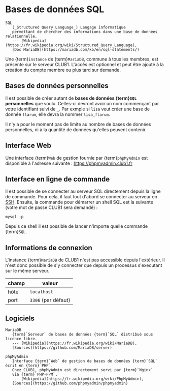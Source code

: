 Bases de données SQL
====================

```{glossary}
SQL
   (_Structured Query Language_) Langage informatique
   permettant de chercher des informations dans une base de données relationnelle.
   --- [Wikipedia](https://fr.wikipedia.org/wiki/Structured_Query_Language),
   [Doc MariaDB](https://mariadb.com/kb/en/sql-statements/)
```

Une {term}`instance` de {term}`MariaDB`, commune à tous les membres, est présente sur le serveur CLUB1.
L'accès est optionnel et peut être ajouté à la création du compte membre
ou plus tard sur demande.

Bases de données personnelles
-----------------------------

Il est possible de créer autant de **bases de données {term}`SQL` personnelles** que voulu.
Celles-ci devront avoir un nom commençant par votre identifiant suivi de `_`.
Par exmple si `lisa` veut créer une base de donnée `flarum`,
elle devra la nommer `lisa_flarum`.

Il n'y a pour le moment pas de limite au nombre de bases de données personnelles,
ni à la quantité de données qu'elles peuvent contenir.

Interface Web
-------------

Une interface {term}`Web` de gestion fournie par {term}`phpMyAdmin`
est disponible à l'adresse suivante : <https://phpmyadmin.club1.fr>

Interface en ligne de commande
------------------------------

Il est possible de se connecter au serveur SQL directement depuis la ligne de commande.
Pour cela, il faut tout d'abord se connecter au serveur en [SSH](ssh.md).
Ensuite, la commande pour démarrer un shell SQL est la suivante
(votre mot de passe CLUB1 sera demandé) :

    mysql -p

Depuis ce shell il est possible de lancer n'importe quelle commande {term}`SQL`.

Informations de connexion
-------------------------

L'instance {term}`MariaDB` de CLUB1 n'est pas accessible depuis l'extérieur.
Il n'est donc possible de s'y connecter que depuis un processus s'executant sur le même serveur.

| champ            | valeur              |
| ---------------- | ------------------- |
| hôte             | `localhost`         |
| port             | `3306` (par défaut) |

Logiciels
---------

```{glossary}
MariaDB
   {term}`Serveur` de bases de données {term}`SQL` distribué sous licence libre.
   --- [Wikipedia](https://fr.wikipedia.org/wiki/MariaDB),
   [Sources](https://github.com/MariaDB/server)

phpMyAdmin
   Interface {term}`Web` de gestion de bases de données {term}`SQL` écrit en {term}`PHP`.
   Chez CLUB1, phpMyAdmin est directement servi par {term}`Nginx`
   via {term}`PHP-FPM`.
   --- [Wikipedia](https://fr.wikipedia.org/wiki/PhpMyAdmin),
   [Sources](https://github.com/phpmyadmin/phpmyadmin)
```
